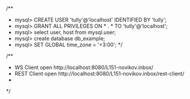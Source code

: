 /**
 * mysql> CREATE USER 'tully'@'localhost' IDENTIFIED BY 'tully';
 * mysql> GRANT ALL PRIVILEGES ON * . * TO 'tully'@'localhost';
 * mysql> select user, host from mysql.user;
 * mysql> create database db_example;
 * mysql> SET GLOBAL time_zone = '+3:00';
 */



/**
 * WS Client open http://localhost:8080/L151-novikov.inbox/
 * REST Client open http://localhost:8080/L151-novikov.inbox/rest-client/
 *
 */